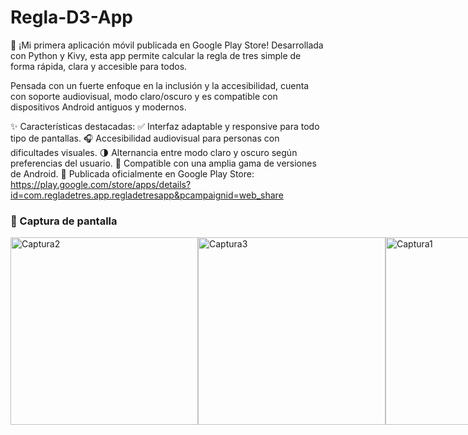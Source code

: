 # Regla-D3-App
📱 ¡Mi primera aplicación móvil publicada en Google Play Store!
Desarrollada con Python y Kivy, esta app permite calcular la regla de tres simple de forma rápida, clara y accesible para todos.

Pensada con un fuerte enfoque en la inclusión y la accesibilidad, cuenta con soporte audiovisual, modo claro/oscuro y es compatible con dispositivos Android antiguos y modernos.

✨ Características destacadas:
✅ Interfaz adaptable y responsive para todo tipo de pantallas.
🎧 Accesibilidad audiovisual para personas con dificultades visuales.
🌗 Alternancia entre modo claro y oscuro según preferencias del usuario.
📲 Compatible con una amplia gama de versiones de Android.
🚀 Publicada oficialmente en Google Play Store: https://play.google.com/store/apps/details?id=com.regladetres.app.regladetresapp&pcampaignid=web_share


### 📸 Captura de pantalla
<div style="display: flex; justify-content: space-around;">
  <img src="https://github.com/user-attachments/assets/9a486b79-b7e0-469e-afd2-80fee0ad2dd3" alt="Captura2" width="300"/>
  <img src="https://github.com/user-attachments/assets/ae35a5f5-79eb-4ea4-8d8d-4d055656d475" alt="Captura3" width="300"/>
  <img src="https://github.com/user-attachments/assets/df360fd4-3fb2-43e1-86f7-b5764bc14f21" alt="Captura1" width="300"/>
</div>

